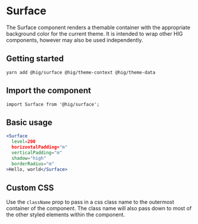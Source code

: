 # Surface

The Surface component renders a themable container with the appropriate background color for the current theme. It is intended to wrap other HIG components, however may also be used independently. 

## Getting started

```
yarn add @hig/surface @hig/theme-context @hig/theme-data
```

## Import the component

```
import Surface from '@hig/surface';
```

## Basic usage

```jsx
<Surface
  level=200
  horizontalPadding="m"
  verticalPadding="m"
  shadow="high"
  borderRadius="m"
>Hello, world</Surface>
```
## Custom CSS

Use the `className` prop to pass in a css class name to the outermost container of the component. The class name will also pass down to most of the other styled elements within the component.
